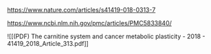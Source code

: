 
https://www.nature.com/articles/s41419-018-0313-7

https://www.ncbi.nlm.nih.gov/pmc/articles/PMC5833840/

![[(PDF) The carnitine system and cancer metabolic plasticity - 2018 - 41419_2018_Article_313.pdf]]
